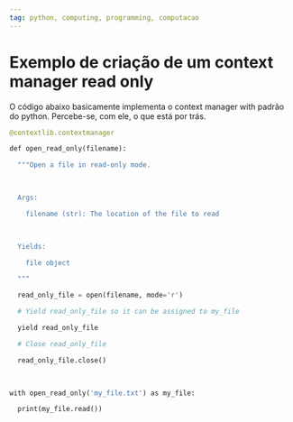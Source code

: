 ```yaml
---
tag: python, computing, programming, computacao
---
```

# Exemplo de criação de um context manager read only
O código abaixo basicamente implementa o context manager with padrão do python. Percebe-se, com ele, o que está por trás.

``` python
@contextlib.contextmanager

def open_read_only(filename):

  """Open a file in read-only mode.

  

  Args:

    filename (str): The location of the file to read

  

  Yields:

    file object

  """

  read_only_file = open(filename, mode='r')

  # Yield read_only_file so it can be assigned to my_file

  yield read_only_file

  # Close read_only_file

  read_only_file.close()

  

with open_read_only('my_file.txt') as my_file:

  print(my_file.read())
```